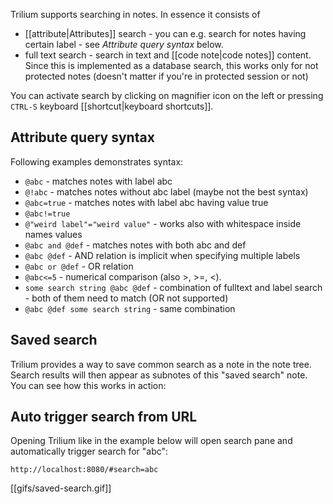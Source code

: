 Trilium supports searching in notes. In essence it consists of

* [[attribute|Attributes]] search - you can e.g. search for notes having certain label - see *Attribute query syntax* below.
* full text search - search in text and [[code note|code notes]] content. Since this is implemented as a database search, this works only for not protected notes (doesn't matter if you're in protected session or not)

You can activate search by clicking on magnifier icon on the left or pressing `CTRL-S` keyboard [[shortcut|keyboard shortcuts]].

## Attribute query syntax

Following examples demonstrates syntax:

* ```@abc``` - matches notes with label abc
* ```@!abc``` - matches notes without abc label (maybe not the best syntax)
* ```@abc=true``` - matches notes with label abc having value true
* ```@abc!=true```
* ```@"weird label"="weird value"``` - works also with whitespace inside names values
* ```@abc and @def``` - matches notes with both abc and def
* ```@abc @def``` - AND relation is implicit when specifying multiple labels
* ```@abc or @def``` - OR relation
* ```@abc<=5``` - numerical comparison (also >, >=, <).
* ```some search string @abc @def``` - combination of fulltext and label search - both of them need to match (OR not supported)
* ```@abc @def some search string``` - same combination

## Saved search

Trilium provides a way to save common search as a note in the note tree. Search results will then appear as subnotes of this "saved search" note. You can see how this works in action:

## Auto trigger search from URL

Opening Trilium like in the example below will open search pane and automatically trigger search for "abc":

```
http://localhost:8080/#search=abc
```

[[gifs/saved-search.gif]]